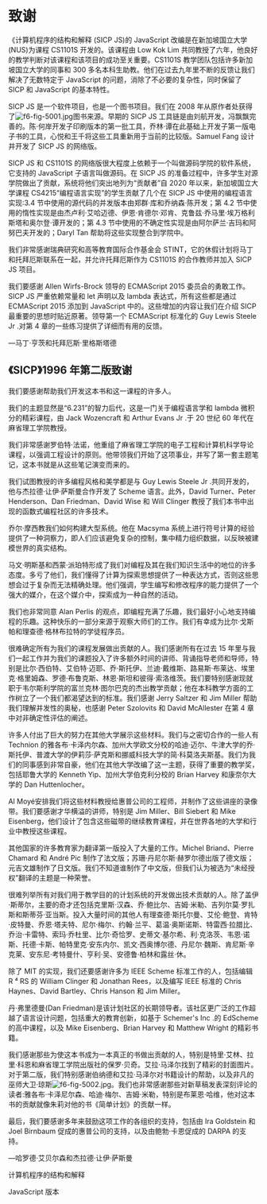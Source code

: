 <title>Acknowledgments</title> <link href="../styles/MIT_style.css" rel="stylesheet" type="text/css"> 

# 致谢

《计算机程序的结构和解释 (SICP JS)的 JavaScript 改编是在新加坡国立大学(NUS)为课程 CS1101S 开发的。该课程由 Low Kok Lim 共同教授了六年，他良好的教学判断对该课程和该项目的成功至关重要。CS1101S 教学团队包括许多新加坡国立大学的同事和 300 多名本科生助教。他们在过去九年里不断的反馈让我们解决了无数特定于 JavaScript 的问题，消除了不必要的复杂性，同时保留了 SICP 和 JavaScript 的基本特性。

SICP JS 是一个软件项目，也是一个图书项目。我们在 2008 年从原作者处获得了![f6-fig-5001.jpg](../images/f6-fig-5001.jpg)图书来源。早期的 SICP JS 工具链是由刘航开发，冯飘飘完善的。陈·何岸开发子印刷版本的第一批工具，乔林·谭在此基础上开发子第一版电子书的工具，心悦和王千将这些工具重新用于当前的比较版。Samuel Fang 设计并开发了 SICP JS 的网络版。

SICP JS 和 CS1101S 的网络版很大程度上依赖于一个叫做源码学院的软件系统，它支持的 JavaScript 子语言叫做源码。在 SICP JS 的准备过程中，许多学生对源学院做出了贡献，系统将他们突出地列为“贡献者”自 2020 年以来，新加坡国立大学课程 CS4215“编程语言实现”的学生贡献了几个在 SICP JS 中使用的编程语言实现:3.4 节中使用的源代码的并发版本由郑群·库和乔纳森·陈开发；第 4.2 节中使用的惰性实现是由杰卢利·艾哈迈德、伊恩·肯德尔·邓肯、克鲁兹·乔马里·埃万格利斯塔和奥尔登·谭开发的；第 4.3 节中使用的不确定性实现是由阿尔萨兰·吉玛和阿努巴夫开发的；Daryl Tan 帮助将这些实现整合到学院中。

我们非常感谢瑞典研究和高等教育国际合作基金会 STINT，它的休假计划将马丁和托拜厄斯联系在一起，并允许托拜厄斯作为 CS1101S 的合作教师并加入 SICP JS 项目。

我们要感谢 Allen Wirfs-Brock 领导的 ECMAScript 2015 委员会的勇敢工作。SICP JS 严重依赖常量和 let 声明以及 lambda 表达式，所有这些都是通过 ECMAScript 2015 添加到 JavaScript 中的。这些增加的内容让我们在介绍 SICP 最重要的思想时贴近原著。领导第一个 ECMAScript 标准化的 Guy Lewis Steele Jr .对第 4 章的一些练习提供了详细而有用的反馈。

—马丁·亨茨和托拜厄斯·里格斯塔德

## 《SICP》1996 年第二版致谢

我们要感谢帮助我们开发这本书和这一课程的许多人。

我们的主题显然是“6.231”的智力后代，这是一门关于编程语言学和 lambda 微积分的精彩课程，由 Jack Wozencraft 和 Arthur Evans Jr .于 20 世纪 60 年代在麻省理工学院教授。

我们非常感谢罗伯特·法诺，他重组了麻省理工学院的电子工程和计算机科学导论课程，以强调工程设计的原则。他带领我们开始了这项事业，并写了第一套主题笔记，这本书就是从这些笔记演变而来的。

我们试图教授的许多编程风格和美学都是与 Guy Lewis Steele Jr .共同开发的，他与杰拉德·让伊·萨斯曼合作开发了 Scheme 语言。此外，David Turner、Peter Henderson、Dan Friedman、David Wise 和 Will Clinger 教授了我们本书中出现的函数式编程社区的许多技术。

乔尔·摩西教我们如何构建大型系统。他在 Macsyma 系统上进行符号计算的经验提供了一种洞察力，即人们应该避免复杂的控制，集中精力组织数据，以反映被建模世界的真实结构。

马文·明斯基和西蒙·派珀特形成了我们对编程及其在我们知识生活中的地位的许多态度。多亏了他们，我们懂得了计算为探索思想提供了一种表达方式，否则这些思想会过于复杂而无法精确处理。他们强调，学生编写和修改程序的能力提供了一个强大的媒介，在这个媒介中，探索成为一种自然的活动。

我们也非常同意 Alan Perlis 的观点，即编程充满了乐趣，我们最好小心地支持编程的乐趣。这种快乐的一部分来源于观察大师们的工作。我们有幸成为比尔·戈斯帕和理查德·格林布拉特的学徒程序员。

很难确定所有为我们的课程发展做出贡献的人。我们感谢所有在过去 15 年里与我们一起工作并为我们的课题投入了许多额外时间的讲师、背诵指导老师和导师，特别是比尔·西伯特、艾伯特·迈耶、乔·斯托伊、兰迪·戴维斯、路易斯·布莱达、埃里克·格里姆森、罗德·布鲁克斯、林恩·斯坦和彼得·索洛维茨。我们要特别感谢现就职于韦尔斯利学院的富兰克林·图尔巴克的杰出教学贡献；他在本科教学方面的工作树立了一个我们都渴望达到的标准。我们感谢 Jerry Saltzer 和 Jim Miller 帮助我们理解并发性的奥秘，也感谢 Peter Szolovits 和 David McAllester 在第 4 章中对非确定性评估的阐述。

许多人付出了巨大的努力在其他大学展示这些材料。我们与之密切合作的一些人有 Technion 的雅各布·卡泽内尔森、加州大学欧文分校的哈迪·迈尔、牛津大学的乔·斯托伊、普渡大学的伊莉莎·萨克斯和挪威科技大学的简·科莫洛夫斯基。我们为我们的同事感到非常自豪，他们在其他大学改编了这一主题，获得了重要的教学奖，包括耶鲁大学的 Kenneth Yip、加州大学伯克利分校的 Brian Harvey 和康奈尔大学的 Dan Huttenlocher。

Al Moyé安排我们将这些材料教授给惠普公司的工程师，并制作了这些讲座的录像带。我们要感谢才华横溢的讲师，特别是 Jim Miller、Bill Siebert 和 Mike Eisenberg，他们设计了包含这些磁带的继续教育课程，并在世界各地的大学和行业中教授这些课程。

其他国家的许多教育家为翻译第一版投入了大量的工作。Michel Briand、Pierre Chamard 和 André Pic 制作了法文版；苏珊·丹尼尔斯·赫罗尔德出版了德文版；元吉文雄制作了日文版。我们不知道谁制作了中文版，但我们认为被选为“未经授权”翻译的主题是一种荣誉。

很难列举所有对我们用于教学目的的计划系统的开发做出技术贡献的人。除了盖伊·斯蒂尔，主要的奇才还包括克里斯·汉森、乔·鲍比尔、吉姆·米勒、吉列尔莫·罗扎斯和斯蒂芬·亚当斯。投入大量时间的其他人有理查德·斯托尔曼、艾伦·鲍登、肯特·皮特曼、乔恩·塔夫特、尼尔·梅尔、约翰·兰平、葛温·奥斯诺斯、特雷西·拉腊比、乔治·卡雷特、索玛·乔杜里、比尔·奇恰罗、史蒂文·基尔希、利·克洛茨、韦恩·诺斯、托德·卡斯、帕特里克·安东内尔、凯文·西奥博尔德、丹尼尔·魏斯、肯尼斯·辛克莱、安东尼·考特曼什、亨利·吴、安德鲁·柏林和露丝·休。

除了 MIT 的实现，我们还要感谢许多为 IEEE Scheme 标准工作的人，包括编辑 R ⁴ RS 的 William Clinger 和 Jonathan Rees，以及编写 IEEE 标准的 Chris Haynes、David Bartley、Chris Hanson 和 Jim Miller。

丹·弗里德曼(Dan Friedman)是该计划社区的长期领导者。该社区更广泛的工作超越了语言设计问题，包括重大的教育创新，如基于 Schemer's Inc .的 EdScheme 的高中课程，以及 Mike Eisenberg、Brian Harvey 和 Matthew Wright 的精彩书籍。

我们感谢那些为使这本书成为一本真正的书做出贡献的人，特别是特里·艾林、拉里·科恩和麻省理工学院出版社的保罗·贝奇。艾拉·马泽尔找到了精彩的封面图片。对于第二版，我们特别感谢伯纳德和艾拉·马泽尔对书籍设计的帮助，以及非凡的巫师大卫·琼斯![f6-fig-5002.jpg](../images/f6-fig-5002.jpg)。我们也非常感谢那些对新草稿发表深刻评论的读者:雅各布·卡泽尼尔森、哈迪·梅尔、吉姆·米勒，特别是布莱恩·哈维，他对这本书的贡献就像朱莉对他的书《简单计划》的贡献一样。

最后，我们要感谢多年来鼓励这项工作的各组织的支持，包括由 Ira Goldstein 和 Joel Birnbaum 促成的惠普公司的支持，以及由鲍勃·卡恩促成的 DARPA 的支持。

—哈罗德·艾贝尔森和杰拉德·让伊·萨斯曼

<title>Half-title page</title> <link href="../styles/MIT_style.css" rel="stylesheet" type="text/css"> 

计算机程序的结构和解释

JavaScript 版本